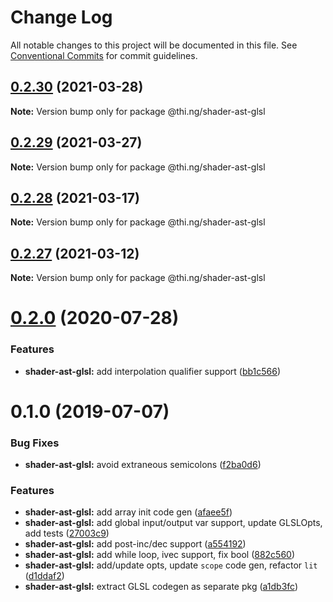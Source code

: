 # Change Log

All notable changes to this project will be documented in this file.
See [Conventional Commits](https://conventionalcommits.org) for commit guidelines.

## [0.2.30](https://github.com/thi-ng/umbrella/compare/@thi.ng/shader-ast-glsl@0.2.29...@thi.ng/shader-ast-glsl@0.2.30) (2021-03-28)

**Note:** Version bump only for package @thi.ng/shader-ast-glsl





## [0.2.29](https://github.com/thi-ng/umbrella/compare/@thi.ng/shader-ast-glsl@0.2.28...@thi.ng/shader-ast-glsl@0.2.29) (2021-03-27)

**Note:** Version bump only for package @thi.ng/shader-ast-glsl





## [0.2.28](https://github.com/thi-ng/umbrella/compare/@thi.ng/shader-ast-glsl@0.2.27...@thi.ng/shader-ast-glsl@0.2.28) (2021-03-17)

**Note:** Version bump only for package @thi.ng/shader-ast-glsl





## [0.2.27](https://github.com/thi-ng/umbrella/compare/@thi.ng/shader-ast-glsl@0.2.26...@thi.ng/shader-ast-glsl@0.2.27) (2021-03-12)

**Note:** Version bump only for package @thi.ng/shader-ast-glsl





# [0.2.0](https://github.com/thi-ng/umbrella/compare/@thi.ng/shader-ast-glsl@0.1.39...@thi.ng/shader-ast-glsl@0.2.0) (2020-07-28)


### Features

* **shader-ast-glsl:** add interpolation qualifier support ([bb1c566](https://github.com/thi-ng/umbrella/commit/bb1c56621701bd66cc56062cd258a63c64c029d2))





# 0.1.0 (2019-07-07)

### Bug Fixes

* **shader-ast-glsl:** avoid extraneous semicolons ([f2ba0d6](https://github.com/thi-ng/umbrella/commit/f2ba0d6))

### Features

* **shader-ast-glsl:** add array init code gen ([afaee5f](https://github.com/thi-ng/umbrella/commit/afaee5f))
* **shader-ast-glsl:** add global input/output var support, update GLSLOpts, add tests ([27003c9](https://github.com/thi-ng/umbrella/commit/27003c9))
* **shader-ast-glsl:** add post-inc/dec support ([a554192](https://github.com/thi-ng/umbrella/commit/a554192))
* **shader-ast-glsl:** add while loop, ivec support, fix bool ([882c560](https://github.com/thi-ng/umbrella/commit/882c560))
* **shader-ast-glsl:** add/update opts, update `scope` code gen, refactor `lit` ([d1ddaf2](https://github.com/thi-ng/umbrella/commit/d1ddaf2))
* **shader-ast-glsl:** extract GLSL codegen as separate pkg ([a1db3fc](https://github.com/thi-ng/umbrella/commit/a1db3fc))
